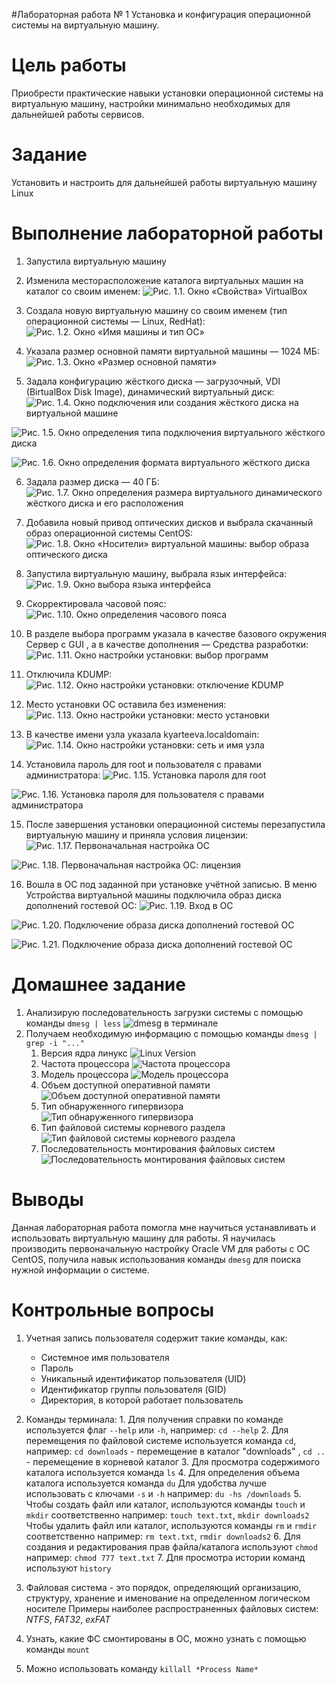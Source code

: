 #Лабораторная работа № 1
Установка и конфигурация операционной системы на виртуальную машину.

# Цель работы
Приобрести практические навыки установки операционной системы на виртуальную машину, настройки минимально необходимых для
дальнейшей работы сервисов.

# Задание
Установить и настроить для дальнейшей работы виртуальную машину Linux

# Выполнение лабораторной работы
1. Запустила виртуальную машину
2. Изменила месторасположение каталога виртуальных машин на каталог со своим именем:
![Рис. 1.1. Окно «Свойства» VirtualBox](1.1.png)

3. Создала новую виртуальную машину со своим именем (тип операционной системы — Linux, RedHat):
![Рис. 1.2. Окно «Имя машины и тип ОС»](1.2.png)

4. Указала размер основной памяти виртуальной машины — 1024 МБ:
![Рис. 1.3. Окно «Размер основной памяти»](1.3.png)

5. Задала конфигурацию жёсткого диска — загрузочный, VDI (BirtualBox Disk Image), динамический виртуальный диск:
![Рис. 1.4. Окно подключения или создания жёсткого диска на виртуальной машине](1.4.png)

![Рис. 1.5. Окно определения типа подключения виртуального жёсткого диска](1.5.png)

![Рис. 1.6. Окно определения формата виртуального жёсткого диска](1.6.png)

6. Задала размер диска — 40 ГБ:
![Рис. 1.7. Окно определения размера виртуального динамического жёсткого диска и его расположения](1.7.png)

7. Добавила новый привод оптических дисков и выбрала скачанный образ операционной системы CentOS:
![Рис. 1.8. Окно «Носители» виртуальной машины: выбор образа оптического диска](1.8.png)

8. Запустила виртуальную машину, выбрала язык интерфейса:
![Рис. 1.9. Окно выбора языка интерфейса](1.9.png)

9. Скорректировала часовой пояс:
![Рис. 1.10. Окно определения часового пояса](1.10.png)

10. В разделе выбора программ указала в качестве базового окружения Сервер с GUI , а в качестве дополнения — Средства разработки:
![Рис. 1.11. Окно настройки установки: выбор программ](1.11.png)

11. Отключила KDUMP:
![Рис. 1.12. Окно настройки установки: отключение KDUMP](1.13.png)

12. Место установки ОС оставила без изменения:
![Рис. 1.13. Окно настройки установки: место установки](1.12.png)

13. В качестве имени узла указала kyarteeva.localdomain:
![Рис. 1.14. Окно настройки установки: сеть и имя узла](1.14.png)

14. Установила пароль для root и пользователя с правами администратора:
![Рис. 1.15. Установка пароля для root](1.15.png)

![Рис. 1.16. Установка пароля для пользователя с правами администратора](1.16.png)

15. После завершения установки операционной системы  перезапустила виртуальную машину и приняла условия лицензии:
![Рис. 1.17. Первоначальная настройка ОС](1.18.png)

![Рис. 1.18. Первоначальная настройка ОС: лицензия](1.19.png)

16. Вошла в ОС под заданной при установке учётной записью. В меню Устройства виртуальной машины подключила образ диска дополнений гостевой ОС:
![Рис. 1.19. Вход в ОС](1.20.png)

![Рис. 1.20. Подключение образа диска дополнений гостевой ОС](1.21.png)

![Рис. 1.21. Подключение образа диска дополнений гостевой ОС](1.22.png)
# Домашнее задание
1. Анализирую последовательность загрузки системы с помощью команды ```dmesg | less```
![dmesg в терминале](1.24.png)
2. Получаем необходимую информацию с помощью команды ```dmesg | grep -i "..."```
    1. Версия ядра линукс
    ![Linux Version](1.25.png)
    2. Частота процессора
    ![Частота процессора](1.26.png)
    3. Модель процессора
    ![Модель процессора](1.27.png)
    4. Объем доступной оперативной памяти
    ![Объем доступной оперативной памяти](1.28.png)
    5. Тип обнаруженного гипервизора
    ![Тип обнаруженного гипервизора](1.29.png)
    6. Тип файловой системы корневого раздела
    ![Тип файловой системы корневого раздела](1.30.png)
    7. Последовательность монтирования файловых систем
    ![Последовательность монтирования файловых систем](1.31.png)

# Выводы
Данная лабораторная работа помогла мне научиться устанавливать и использовать виртуальную машину для работы.
Я научилась производить первоначальную настройку Oracle VM для работы с ОС CentOS, получила навык использования команды ```dmesg``` для поиска нужной информации о системе.


# Контрольные вопросы

1. Учетная запись пользователя содержит такие команды, как:
	- Системное имя пользователя
	- Пароль
	- Уникальный идентификатор пользователя (UID)
	- Идентификатор группы пользователя (GID)
	- Директория, в которой работает пользователь

2. Команды терминала:
        1. Для получения справки по команде используется флаг ```--help``` или ```-h```, например: ```cd --help```
        2. Для перемещения по файловой системе используется команда ```cd```,
        например: ```cd downloads``` - перемещение в каталог "downloads" , ```cd ..``` - перемещение в корневой каталог
        3. Для просмотра содержимого каталога используется команда ```ls```
        4. Для определения объема каталога используется команда ```du```
        Для удобства лучше использовать с ключами ```-s``` и ```-h```
        например: ```du -hs /downloads```
        5. Чтобы создать файл или каталог, используются команды ```touch``` и ```mkdir``` соответственно
        например: ```touch text.txt```, ```mkdir downloads2```
        Чтобы удалить файл или каталог, используются команды ```rm``` и ```rmdir``` соответственно
        например: ```rm text.txt```, ```rmdir downloads2```
        6. Для создания и редактирования прав файла/каталога используют ```chmod```
        например: ```chmod 777 text.txt```
        7. Для просмотра истории команд используют  ```history```

3. Файловая система - это порядок, определяющий организацию, структуру, хранение и именование на определенном логическом носителе
Примеры наиболее распространенных файловых систем: *NTFS*, *FAT32*, *exFAT*

4. Узнать, какие ФС смонтированы в ОС, можно узнать с помощью команды ```mount```

5. Можно использовать команду ```killall *Process Name*```
